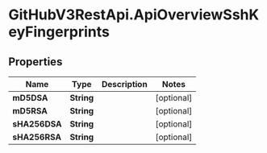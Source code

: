 # GitHubV3RestApi.ApiOverviewSshKeyFingerprints

## Properties

Name | Type | Description | Notes
------------ | ------------- | ------------- | -------------
**mD5DSA** | **String** |  | [optional] 
**mD5RSA** | **String** |  | [optional] 
**sHA256DSA** | **String** |  | [optional] 
**sHA256RSA** | **String** |  | [optional] 


